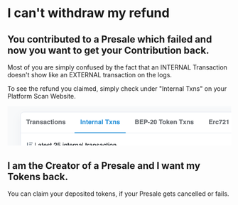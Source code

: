 # I can't withdraw my refund

## You contributed to a Presale which failed and now you want to get your Contribution back.

Most of you are simply confused by the fact that an INTERNAL Transaction doesn't show like an EXTERNAL transaction on the logs.

To see the refund you claimed, simply check under "Internal Txns" on your Platform Scan Website.

![](../.gitbook/assets/screenshot-2021-10-06-at-7.07.27-pm.png)

## I am the Creator of a Presale and I want my Tokens back.

You can claim your deposited tokens, if your Presale gets cancelled or fails.

